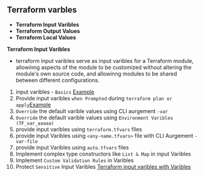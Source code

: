 ## Terraform varbles
- **Terraform Input Varibles**
- **Terraform Output Values**
- **Terraform Local Values**

**Terraform Input Varibles**
- terraform input varibles serve as input varibles for a Terraform module, allowinng aspects of the module to be customized without altering the module's own source code, and allowinng modules to be shared between different configurations.
1. input varibles - `Basics` [Example]()
2. Provide input varibles `when Prompted` during `terraform plan or apply`[Example]()
3. `Override` the default varible values using  CLI aurgement `-var`
4. `Override` the default varible values using `Environment Varibles (TF_var_aaaaa)`
5. provide input varibles using `terraform.tfvars` files
6. provide input Varibles using `<any-name.tfvars>` file with CLI Aurgement `-var-file`
7. provide input Varibles using `auto.tfvars` files
8. Implement complex type constructors like `List & Map` in input Varibles
9. Implement `Custom Validation Rules` in  Varibles
10. Protect `Sensitive` Input Varibles
[Terraform input varibles with Varibles](https://github.com/sudheermuthyala/terraform-/tree/main/04-Terraform-Variables/02-Terraform_input_varibles)

